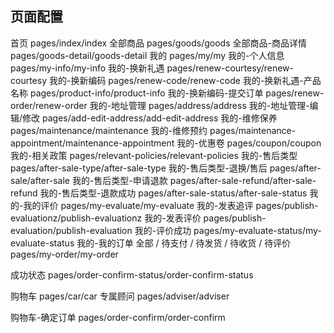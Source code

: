 ## 页面配置

首页 pages/index/index
全部商品 pages/goods/goods
全部商品-商品详情 pages/goods-detail/goods-detail
我的 pages/my/my
我的-个人信息 pages/my-info/my-info
我的-换新礼遇 pages/renew-courtesy/renew-courtesy
我的-换新编码 pages/renew-code/renew-code
我的-换新礼遇-产品名称 pages/product-info/product-info
我的-换新编码-提交订单 pages/renew-order/renew-order
我的-地址管理 pages/address/address
我的-地址管理-编辑/修改 pages/add-edit-address/add-edit-address
我的-维修保养 pages/maintenance/maintenance
我的-维修预约 pages/maintenance-appointment/maintenance-appointment
我的-优惠卷 pages/coupon/coupon
我的-相关政策 pages/relevant-policies/relevant-policies
我的-售后类型 pages/after-sale-type/after-sale-type
我的-售后类型-退换/售后 pages/after-sale/after-sale
我的-售后类型-申请退款 pages/after-sale-refund/after-sale-refund
我的-售后类型-退款成功 pages/after-sale-status/after-sale-status
我的-我的评价 pages/my-evaluate/my-evaluate
我的-发表追评 pages/publish-evaluationz/publish-evaluationz
我的-发表评价 pages/publish-evaluation/publish-evaluation
我的-评价成功 pages/my-evaluate-status/my-evaluate-status
我的-我的订单 全部 / 待支付 / 待发货 / 待收货 / 待评价 pages/my-order/my-order


成功状态 pages/order-confirm-status/order-confirm-status




购物车 pages/car/car
专属顾问 pages/adviser/adviser

购物车-确定订单 pages/order-confirm/order-confirm

